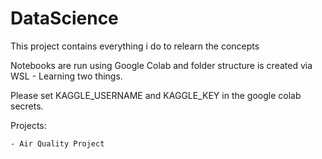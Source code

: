 # DataScience
This project contains everything i do to relearn the concepts

Notebooks are run using Google Colab and folder structure is created via WSL - Learning two things.

Please set KAGGLE_USERNAME and KAGGLE_KEY in the google colab secrets.

Projects:

    - Air Quality Project
 
